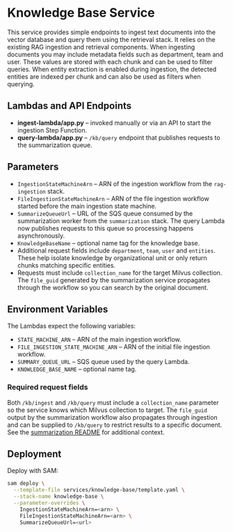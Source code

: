 # Knowledge Base Service

This service provides simple endpoints to ingest text documents into the vector
database and query them using the retrieval stack. It relies on the existing
RAG ingestion and retrieval components. When ingesting documents you may include
 metadata fields such as department, team and user. These values are stored with
 each chunk and can be used to filter queries. When entity extraction is enabled
 during ingestion, the detected entities are indexed per chunk and can also be
 used as filters when querying.

## Lambdas and API Endpoints

- **ingest-lambda/app.py** – invoked manually or via an API to start the
  ingestion Step Function.
- **query-lambda/app.py** – `/kb/query` endpoint that publishes requests to the summarization queue.

## Parameters

- `IngestionStateMachineArn` – ARN of the ingestion workflow from the
  `rag-ingestion` stack.
- `FileIngestionStateMachineArn` – ARN of the file ingestion workflow
  started before the main ingestion state machine.
- `SummarizeQueueUrl` – URL of the SQS queue consumed by the summarization worker from the `summarization` stack.
The query Lambda now publishes requests to this queue so processing happens asynchronously.
 - `KnowledgeBaseName` – optional name tag for the knowledge base.
 - Additional request fields include `department`, `team`, `user` and
   `entities`. These help isolate knowledge by organizational unit or only return
   chunks matching specific entities.
- Requests must include `collection_name` for the target Milvus collection. The `file_guid` generated by the summarization service propagates through the workflow so you can search by the original document.

## Environment Variables

The Lambdas expect the following variables:

- `STATE_MACHINE_ARN` – ARN of the main ingestion workflow.
- `FILE_INGESTION_STATE_MACHINE_ARN` – ARN of the initial file ingestion workflow.
- `SUMMARY_QUEUE_URL` – SQS queue used by the query Lambda.
- `KNOWLEDGE_BASE_NAME` – optional name tag.

### Required request fields

Both `/kb/ingest` and `/kb/query` must include a `collection_name` parameter so the service knows which Milvus collection to target. The `file_guid` output by the summarization workflow also propagates through ingestion and can be supplied to `/kb/query` to restrict results to a specific document. See the [summarization README](../summarization/README.md#file_guid) for additional context.

## Deployment

Deploy with SAM:

```bash
sam deploy \
  --template-file services/knowledge-base/template.yaml \
  --stack-name knowledge-base \
  --parameter-overrides \
    IngestionStateMachineArn=<arn> \
    FileIngestionStateMachineArn=<arn> \
    SummarizeQueueUrl=<url>
```
